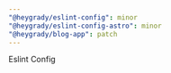 ```yaml
---
"@heygrady/eslint-config": minor
"@heygrady/eslint-config-astro": minor
"@heygrady/blog-app": patch
---
```


Eslint Config
